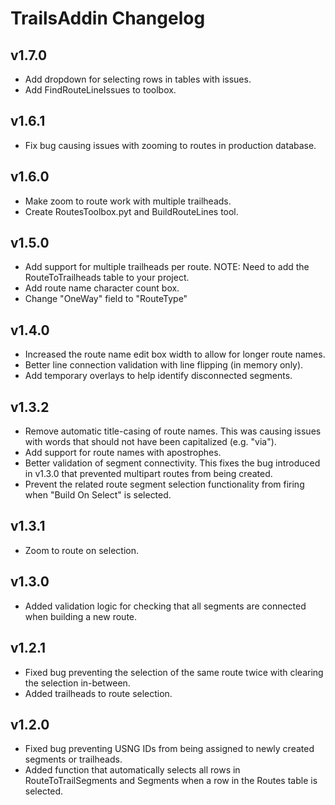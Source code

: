 # TrailsAddin Changelog

## v1.7.0
- Add dropdown for selecting rows in tables with issues.
- Add FindRouteLineIssues to toolbox.

## v1.6.1
- Fix bug causing issues with zooming to routes in production database.

## v1.6.0
- Make zoom to route work with multiple trailheads.
- Create RoutesToolbox.pyt and BuildRouteLines tool.

## v1.5.0
- Add support for multiple trailheads per route. NOTE: Need to add the RouteToTrailheads table to your project.
- Add route name character count box.
- Change "OneWay" field to "RouteType"

## v1.4.0
- Increased the route name edit box width to allow for longer route names.
- Better line connection validation with line flipping (in memory only).
- Add temporary overlays to help identify disconnected segments.

## v1.3.2
- Remove automatic title-casing of route names. This was causing issues with words that should not have been capitalized (e.g. "via").
- Add support for route names with apostrophes.
- Better validation of segment connectivity. This fixes the bug introduced in v1.3.0 that prevented multipart routes from being created.
- Prevent the related route segment selection functionality from firing when "Build On Select" is selected.

## v1.3.1
- Zoom to route on selection.

## v1.3.0
- Added validation logic for checking that all segments are connected when building a new route.

## v1.2.1
- Fixed bug preventing the selection of the same route twice with clearing the selection in-between.
- Added trailheads to route selection.

## v1.2.0
- Fixed bug preventing USNG IDs from being assigned to newly created segments or trailheads.
- Added function that automatically selects all rows in RouteToTrailSegments and Segments when a row in the Routes table is selected.
